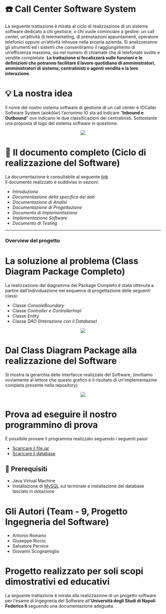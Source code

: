 # ☎️ Call Center Software System
La seguente trattazione è mirata al ciclo di realizzazione di un sistema software dedicato a chi gestisce, o chi vuole cominciare a gestire: un call center, un’attività di telemarketing, di prenotazioni appuntamenti, operatore telefonici oppure un’attività inhouse nella propria azienda. 
Si analizzeranno gli strumenti ed i sistemi che consentiranno il raggiungimento di un’efficienza massima, sia nel numero di chiamate che di telefonate svolte e vendite completate. **La trattazione si focalizzerà sulle funzioni e le definizioni che potranno facilitare il lavoro quotidiano di amministratori, amministratori di sistema, centralinisti e agenti vendita e la loro interazione.**   

# 💡 La nostra idea
Il nome del nostro sistema software di gestione di un call center è IOCaller Software System (aiokôlər) l’acronimo IO sta ad indicare “**Inbound e Outbound**” ove indicano le due classificazioni dei centralinisti. Sottostante una proposta di logo del sistema software in questione.

<p align="center">
  <img src="https://github.com/iocaller/CallCenterManagementSystem_prototipo/blob/main/GestioneCallCenter/images/logo.png?raw=true">
</p>

# 📄 Il documento completo (Ciclo di realizzazione del Software)
La documentazione è consultabile al seguente <a href="https://github.com/iocaller/CallCenterManagementSystem_prototipo/blob/main/Documento_IS.pdf">link</a><br>
Il documento realizzato è suddiviso in sezioni:
- *Introduzione*
- *Documentazione della specifica dei dati*
- *Documentazione di Analisi*
- *Documentazione di Progettazione*
- *Documento di Implementazione*
- *Implementazione Software*
- *Documento di Testing*

<hr>

### Overview del progetto
# La soluzione al problema (Class Diagram Package Completo)

La realizzazione del diagramma dei Package Completo è stata ottenuta a partire dall’individuazione nei sequence di progettazione delle seguenti classi:
-	Classe *ConsoleBoundary*
-	Classe *Controller e ControllerImpl*
-	Classe *Entity*
-	Classe *DAO (Interazione con il Database)*

<p align="center">
  <img src="https://github.com/iocaller/CallCenterManagementSystem_prototipo/blob/main/Diagrammi/Class%20Diagram.png?raw=true">
</p>


# Dal Class Diagram Package alla realizzazione del Software
Si mostra la gerarchia delle interfacce realizzate del Software, (invitiamo ovviamente al lettore che questo grafico è il risultato di un'implementazine completa presente nella repository)
<p align="center">
  <img src="https://github.com/iocaller/CallCenterManagementSystem_prototipo/blob/main/Diagrammi/GerachiaInterfaccia.JPG?raw=true">
</p>


# Prova ad eseguire il nostro programmino di prova
È possibile provare il programma realizzato seguendo i seguenti passi
- <a href="https://github.com/iocaller/CallCenterManagementSystem_prototipo/blob/main/IOCaller.jar">Scaricare il file.jar</a> 
- <a href="https://github.com/iocaller/CallCenterManagementSystem_prototipo/blob/main/Database">Scaricare il database</a>

## 🔧 Prerequisiti
- Java Virtual Machine
- Installazione di <a href="https://www.apachefriends.org/it/download.html">MySQL</a> sul terminale e installazione del database lasciato in dotazione

# Gli Autori (Team - 9, Progetto Ingegneria del Software)
- Antonio Romano
- Giuseppe Riccio
- Salvatore Pernice
- Giovanni Scognamiglio

# Progetto realizzato per soli scopi dimostrativi ed educativi
La seguente trattazione è mirata alla realizzazione di un progetto software per l'esame di Ingegneria del Software all'**Università degli Studi di Napoli Federico II** seguendo una documentazione adeguata.

